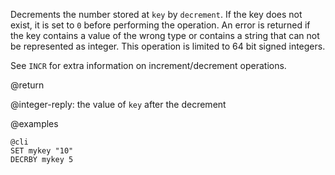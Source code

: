 Decrements the number stored at `key` by `decrement`. If the key does not exist,
it is set to `0` before performing the operation. An error is returned if the
key contains a value of the wrong type or contains a string that can not be
represented as integer. This operation is limited to 64 bit signed integers.

See `INCR` for extra information on increment/decrement operations.

@return

@integer-reply: the value of `key` after the decrement

@examples

    @cli
    SET mykey "10"
    DECRBY mykey 5
